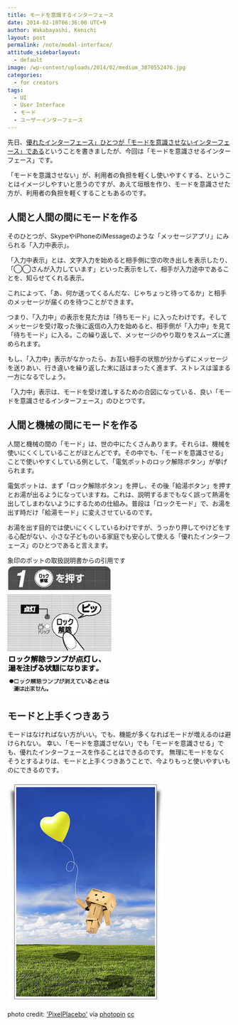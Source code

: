 ```yaml
---
title: モードを意識するインターフェース
date: 2014-02-10T06:36:00 UTC+9
author: Wakabayashi, Kenichi
layout: post
permalink: /note/modal-interface/
attitude_sidebarlayout:
  - default
image: /wp-content/uploads/2014/02/medium_3870552476.jpg
categories:
  - for creators
tags:
  - UI
  - User Interface
  - モード
  - ユーザーインターフェース
---
```

先日、[優れたインターフェース」ひとつが「モードを意識させないインターフェース」である](/modeless-interface/)ということを書きましたが、今回は「モードを意識させるインターフェース」です。

「モードを意識させない」が、利用者の負担を軽くし使いやすくする、ということはイメージしやすいと思うのですが、あえて垣根を作り、モードを意識させた方が、利用者の負担を軽くすることもあるのです。

## 人間と人間の間にモードを作る
そのひとつが、SkypeやiPhoneのiMessageのような「メッセージアプリ」にみられる「入力中表示」。

「入力中表示」とは、文字入力を始めると相手側に空の吹き出しを表示したり、「◯◯さんが入力しています」といった表示をして、相手が入力途中であることを、知らせてくれる表示。

これによって、「あ、何か送ってくるんだな、じゃちょっと待ってるか」と相手のメッセージが届くのを待つことができます。

つまり、「入力中」の表示を見た方は「待ちモード」に入ったわけです。そしてメッセージを受け取った後に返信の入力を始めると、相手側が「入力中」を見て「待ちモード」に入る。この繰り返しで、メッセージのやり取りをスムーズに進められます。

もし、「入力中」表示がなかったら、お互い相手の状態が分からずにメッセージを送りあい、行き違いを繰り返した末に話はまったく進まず、ストレスは溜まる一方になるでしょう。

「入力中」表示は、モードを受け渡しするための合図になっている、良い「モードを意識させるインターフェース」のひとつです。

## 人間と機械の間にモードを作る

人間と機械の間の「モード」は、世の中にたくさんあります。それらは、機械を使いにくくしていることがほとんどです。その中でも、「モードを意識させる」ことで使いやすくしている例として、「電気ポットのロック解除ボタン」が挙げられます。

電気ポットは、まず「ロック解除ボタン」を押し、その後「給湯ボタン」を押すとお湯が出るようになっていますね。これは、説明するまでもなく誤って熱湯を出してしまわないようにするための仕組み。普段は「ロックモード」で、お湯を出す時だけ「給湯モード」に変えさせているのです。

お湯を出す目的では使いにくくしているわけですが、うっかり押してやけどをする心配がない、小さな子どものいる家庭でも安心して使える「優れたインターフェース」のひとつであると言えます。

象印のポットの取扱説明書からの引用です
<img src="/assets/images/2012/12/pot.png">

## モードと上手くつきあう
モードはなければない方がいい。でも、機能が多くなればモードが増えるのは避けられない。
幸い、「モードを意識させない」でも「モードを意識させる」でも、優れたインターフェースを作ることはできるのです。
無理にモードをなくそうとするよりは、モードと上手くつきあうことで、今よりもっと使いやすいものにできるのです。

![ダンボーと風船](/assets/images/2014/02/medium_3870552476.jpg)

photo credit: ['PixelPlacebo'](http://www.flickr.com/photos/beatkueng/3870552476/) via [photopin](http://photopin.com) [cc](http://creativecommons.org/licenses/by-nc/2.0/)